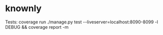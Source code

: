 knownly
=======


Tests: coverage run ./manage.py test --liveserver=localhost:8090-8099 -l DEBUG && coverage report -m